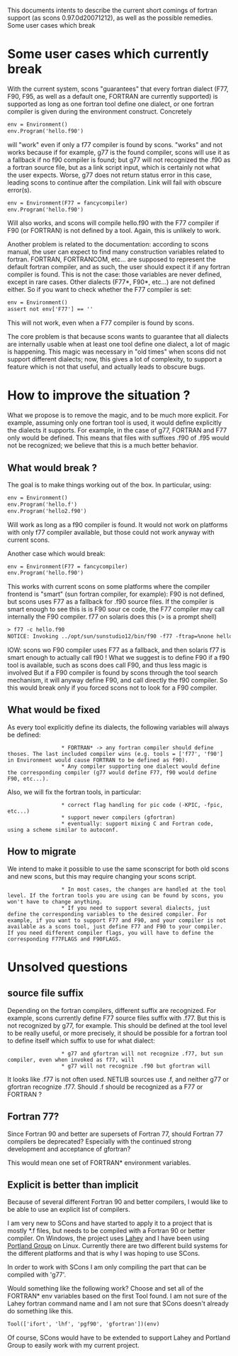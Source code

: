 
This documents intents to describe the current short comings of fortran support (as scons 0.97.0d20071212), as well as the possible remedies. Some user cases which break 


# Some user cases which currently break

With the current system, scons "guarantees" that every fortran dialect (F77, F90, F95, as well as a default one, FORTRAN are currently supported) is supported as long as one fortran tool define one dialect, or one fortran compiler is given during the environment construct. Concretely 


```txt
env = Environment()
env.Program('hello.f90')
```
will "work" even if only a f77 compiler is found by scons. "works" and not works because if for example, g77 is the found compiler, scons will use it as a fallback if no f90 compiler is found; but g77 will not recognized the .f90 as a fortran source file, but as a link script input, which is certainly not what the user expects. Worse, g77 does not return status error in this case, leading scons to continue after the compilation. Link will fail with obscure error(s). 


```txt
env = Environment(F77 = fancycompiler)
env.Program('hello.f90')
```
Will also works, and scons will compile hello.f90 with the F77 compiler if F90 (or FORTRAN) is not defined by a tool. Again, this is unlikely to work. 

Another problem is related to the documentation: according to scons manual, the user can expect to find many construction variables related to fortran. FORTRAN, FORTRANCOM, etc... are supposed to represent the default fortran compiler, and as such, the user should expect it if any fortran compiler is found. This is not the case: those variables are never defined, except in rare cases. Other dialects (F77*, F90*, etc...) are not defined either. So if you want to check whether the F77 compiler is set: 


```txt
env = Environment()
assert not env['F77'] == ''
```
This will not work, even when a F77 compiler is found by scons. 

The core problem is that because scons wants to guarantee that all dialects are internally usable when at least one tool define one dialect, a lot of magic is happening. This magic was necessary in "old times" when scons did not support different dialects; now, this gives a lot of complexity, to support a feature which is not that useful, and actually leads to obscure bugs. 


# How to improve the situation ?

What we propose is to remove the magic, and to be much more explicit. For example, assuming only one fortran tool is used, it would define explicitly the dialects it supports. For example, in the case of g77, FORTRAN and F77 only would be defined. This means that files with suffixes .f90 of .f95 would not be recognized; we believe that this is a much better behavior. 


## What would break ?

The goal is to make things working out of the box. In particular, using: 


```txt
env = Environment()
env.Program('hello.f')
env.Program('hello2.f90')
```
Will work as long as a f90 compiler is found. It would not work on platforms with only f77 compiler available, but those could not work anyway with current scons. 

Another case which would break: 


```txt
env = Environment(F77 = fancycompiler)
env.Program('hello.f90')
```
This works with current scons on some platforms where the compiler frontend is "smart" (sun fortran compiler, for example): F90 is not defined, but scons uses F77 as a fallback for .f90 source files. If the compiler is smart enough to see this is is F90 sour ce code, the F77 compiler may call internally the F90 compiler. f77 on solaris does this (> is a prompt shell) 


```txt
> f77 -c hello.f90
NOTICE: Invoking ../opt/sun/sunstudio12/bin/f90 -f77 -ftrap=%none hello.f90
```
IOW: scons wo F90 compiler uses F77 as a fallback, and then solaris f77 is smart enough to actually call f90 ! What we suggest is to define F90 if a f90 tool is available, such as scons does call F90, and thus less magic is involved But if a F90 compiler is found by scons through the tool search mechanism, it will anyway define F90, and call directly the f90 compiler. So this would break only if you forced scons not to look for a F90 compiler. 


## What would be fixed

As every tool explicitly define its dialects, the following variables will always be defined: 

                     * FORTRAN* -> any fortran compiler should define thoses. The last included compiler wins (e.g. tools = ['f77', 'f90'] in Environment would cause FORTRAN to be defined as f90). 
                     * Any compiler supporting one dialect would define the corresponding compiler (g77 would define F77, f90 would define F90, etc...). 
Also, we will fix the fortran tools, in particular: 

                     * correct flag handling for pic code (-KPIC, -fpic, etc...) 
                     * support newer compilers (gfortran) 
                     * eventually: support mixing C and Fortran code, using a scheme similar to autoconf. 

## How to migrate

We intend to make it possible to use the same sconscript for both old scons and new scons, but this may require changing your scons script. 

                     * In most cases, the changes are handled at the tool level. If the fortran tools you are using can be found by scons, you won't have to change anything. 
                     * If you need to support several dialects, just define the corresponding variables to the desired compiler. For example, if you want to support F77 and F90, and your compiler is not available as a scons tool, just define F77 and F90 to your compiler. If you need different compiler flags, you will have to define the corresponding F77FLAGS and F90FLAGS. 

# Unsolved questions


## source file suffix

Depending on the fortran compilers, different suffix are recognized. For example, scons currently define F77 source files suffix with .f77. But this is not recognized by g77, for example. This should be defined at the tool level to be really useful, or more precisely, it should be possible for a fortran tool to define itself which suffix to use for what dialect: 

                     * g77 and gfortran will not recognize .f77, but sun compiler, even when invoked as f77, will 
                     * g77 will not recognize .f90 but gfortran will 
It looks like .f77 is not often used. NETLIB sources use .f, and neither g77 or gfortran recognize .f77. Should .f should be recognized as a F77 or FORTRAN ? 


## Fortran 77?

Since Fortran 90 and better are supersets of Fortran 77, should Fortran 77 compilers be deprecated?  Especially with the continued strong development and acceptance of gfortran? 

This would mean one set of FORTRAN* environment variables. 


## Explicit is better than implicit

Because of several different Fortran 90 and better compilers, I would like to be able to use an explicit list of compilers. 

I am very new to SCons and have started to apply it to a project that is mostly *.f files, but needs to be compiled with a Fortran 90 or better compiler.  On Windows, the project uses [Lahey](http://www.lahey.com/) and I have been using [Portland Group](http://pgroup.com) on Linux.  Currently there are two different build systems for the different platforms and that is why I was hoping to use SCons. 

In order to work with SCons I am only compiling the part that can be compiled with 'g77'. 

Would something like the following work?  Choose and set all of the FORTRAN* env variables based on the first Tool found. I am not sure of the Lahey fortran command name and I am not sure that SCons doesn't already do something like this. 
```txt
Tool(['ifort', 'lhf', 'pgf90', 'gfortran'])(env)
```
Of course, SCons would have to be extended to support Lahey and Portland Group to easily work with my current project. 
